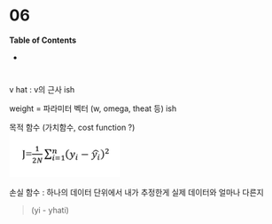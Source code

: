 06  <!-- omit in toc -->
===

**Table of Contents**
- [](#)

# 
v hat : v의 근사 ish

weight = 파라미터 벡터 (w, omega, theat 등) ish

목적 함수 (가치함수, cost function ?)  
<img src="./img/06/OF.png" width=200>

손실 함수 : 하나의 데이터 단위에서 내가 추정한게 실제 데이터와 얼마나 다른지  
> (yi - yhati)